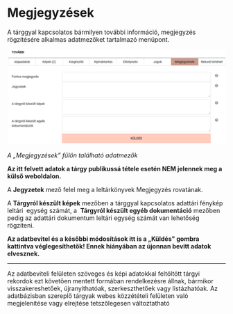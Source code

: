 # Megjegyzések

A tárggyal kapcsolatos bármilyen további információ, megjegyzés rögzítésére alkalmas adatmezőket tartalmazó menüpont.

![](assets/hun_comments.jpg)

*A „Megjegyzések” fülön található adatmezők*

**Az itt felvett adatok a tárgy publikussá tétele esetén NEM jelennek meg a külső weboldalon.**

A **Jegyzetek** mező felel meg a leltárkönyvek Megjegyzés rovatának.

A **Tárgyról készült képek** mezőben a tárggyal kapcsolatos adattári fénykép leltári  egység számát, a  **Tárgyról készült egyéb dokumentáció** mezőben pedig az adattári dokumentum leltári egység számát van lehetőség rögzíteni.

**Az adatbevitel és a későbbi módosítások itt is a „Küldés" gombra kattintva véglegesíthetők! Ennek hiányában az újonnan bevitt adatok elvesznek.**

------------------------------------------------------------------------

Az adatbeviteli felületen szöveges és képi adatokkal feltöltött tárgyi rekordok ezt követően mentett formában rendelkezésre állnak, bármikor visszakereshetőek, újranyithatóak, szerkeszthetőek vagy listázhatóak. Az adatbázisban szereplő tárgyak webes közzétételi felületen való megjelenítése vagy elrejtése tetszőlegesen változtatható
